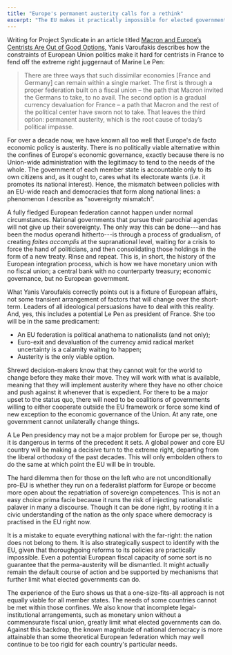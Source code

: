 ```yaml
---
title: "Europe's permanent austerity calls for a rethink"
excerpt: "The EU makes it practically impossible for elected governments to act. How then should we approach this challenge."
---
```


Writing for Project Syndicate in an article titled [Macron and Europe’s Centrists Are Out of Good Options](https://www.project-syndicate.org/commentary/emmanuel-macron-france-eu-fiscal-rules-no-good-options-by-yanis-varoufakis-2024-07),
Yanis Varoufakis describes how the constraints of European Union
politics make it hard for centrists in France to fend off the extreme
right juggernaut of Marine Le Pen:

> There are three ways that such dissimilar economies [France and
> Germany] can remain within a single market. The first is through a
> proper federation built on a fiscal union – the path that Macron
> invited the Germans to take, to no avail. The second option is a
> gradual currency devaluation for France – a path that Macron and the
> rest of the political center have sworn not to take. That leaves the
> third option: permanent austerity, which is the root cause of
> today’s political impasse.

For over a decade now, we have known all too well that Europe's de
facto economic policy is austerity. There is no politically viable
alternative within the confines of Europe's economic governance,
exactly because there is no Union-wide administration with the
legitimacy to tend to the needs of the whole. The government of each
member state is accountable only to its own citizens and, as it ought
to, cares what its electorate wants (i.e. it promotes its national
interest). Hence, the mismatch between policies with an EU-wide reach
and democracies that form along national lines: a phenomenon I
describe as "sovereignty mismatch".

A fully fledged European federation cannot happen under normal
circumstances. National governments that pursue their parochial
agendas will not give up their sovereignty. The only way this can be
done---and has been the modus operandi hitherto---is through a process
of gradualism, of creating _faites accomplis_ at the supranational
level, waiting for a crisis to force the hand of politicians, and then
consolidating those holdings in the form of a new treaty. Rinse and
repeat. This is, in short, the history of the European integration
process, which is how we have monetary union with no fiscal union; a
central bank with no counterparty treasury; economic governance, but
no European government.

What Yanis Varoufakis correctly points out is a fixture of European
affairs, not some transient arrangement of factors that will change
over the short-term. Leaders of all ideological persuasions have to
deal with this reality. And, yes, this includes a potential Le Pen as
president of France. She too will be in the same predicament:

- An EU federation is political anathema to nationalists (and not only);
- Euro-exit and devaluation of the currency amid radical market
  uncertainty is a calamity waiting to happen;
- Austerity is the only viable option.

Shrewd decision-makers know that they cannot wait for the world to
change before they make their move. They will work with what is
available, meaning that they will implement austerity where they have
no other choice and push against it whenever that is expedient. For
there to be a major upset to the status quo, there will need to be
coalitions of governments willing to either cooperate outside the EU
framework or force some kind of new exception to the economic
governance of the Union. At any rate, one government cannot
unilaterally change things.

A Le Pen presidency may not be a major problem for Europe per se,
though it is dangerous in terms of the precedent it sets. A global
power and core EU country will be making a decisive turn to the
extreme right, departing from the liberal orthodoxy of the past
decades. This will only embolden others to do the same at which point
the EU will be in trouble.

The hard dilemma then for those on the left who are not
unconditionally pro-EU is whether they run on a federalist platform
for Europe or become more open about the repatriation of sovereign
competences. This is not an easy choice prima facie because it runs
the risk of injecting nationalistic palaver in many a discourse.
Though it can be done right, by rooting it in a civic understanding of
the nation as the only space where democracy is practised in the EU
right now.

It is a mistake to equate everything national with the far-right: the
nation does not belong to them. It is also strategically suspect to
identify with the EU, given that thoroughgoing reforms to its policies
are practically impossible. Even a potential European fiscal capacity
of some sort is no guarantee that the perma-austerity will be
dismantled. It might actually remain the default course of action and
be supported by mechanisms that further limit what elected governments
can do.

The experience of the Euro shows us that a one-size-fits-all approach
is not equally viable for all member states. The needs of some
countries cannot be met within those confines. We also know that
incomplete legal-institutional arrangements, such as monetary union
without a commensurate fiscal union, greatly limit what elected
governments can do. Against this backdrop, the known magnitude of
national democracy is more attainable than some theoretical European
federation which may well continue to be too rigid for each country's
particular needs.
